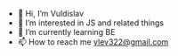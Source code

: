 - 👋 Hi, I’m Vuldislav 
- 👀 I’m interested in JS and related things
- 🌱 I’m currently learning BE
- 📫 How to reach me vlev322@gmail.com

<!---
vladnory/vladnory is a ✨ special ✨ repository because its `README.md` (this file) appears on your GitHub profile.
You can click the Preview link to take a look at your changes.
--->

